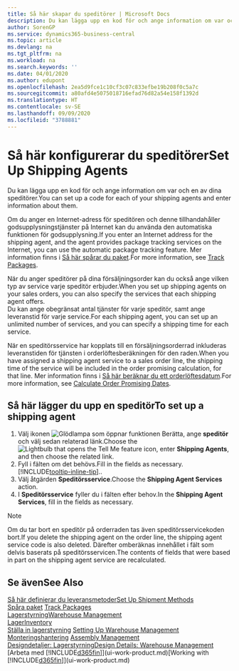 ```yaml
---
title: Så här skapar du speditörer | Microsoft Docs
description: Du kan lägga upp en kod för och ange information om var och en av dina speditörer.
author: SorenGP
ms.service: dynamics365-business-central
ms.topic: article
ms.devlang: na
ms.tgt_pltfrm: na
ms.workload: na
ms.search.keywords: ''
ms.date: 04/01/2020
ms.author: edupont
ms.openlocfilehash: 2ea5d9fce1c10cf3c07c833efbe19b208f0c5a7c
ms.sourcegitcommit: a80afd4e5075018716efad76d82a54e158f1392d
ms.translationtype: HT
ms.contentlocale: sv-SE
ms.lasthandoff: 09/09/2020
ms.locfileid: "3788881"
---
```

# <a name="set-up-shipping-agents"></a><span data-ttu-id="9c9f2-103">Så här konfigurerar du speditörer</span><span class="sxs-lookup"><span data-stu-id="9c9f2-103">Set Up Shipping Agents</span></span>
<span data-ttu-id="9c9f2-104">Du kan lägga upp en kod för och ange information om var och en av dina speditörer.</span><span class="sxs-lookup"><span data-stu-id="9c9f2-104">You can set up a code for each of your shipping agents and enter information about them.</span></span>  

<span data-ttu-id="9c9f2-105">Om du anger en Internet-adress för speditören och denne tillhandahåller godsupplysningstjänster på Internet kan du använda den automatiska funktionen för godsupplysning.</span><span class="sxs-lookup"><span data-stu-id="9c9f2-105">If you enter an Internet address for the shipping agent, and the agent provides package tracking services on the Internet, you can use the automatic package tracking feature.</span></span> <span data-ttu-id="9c9f2-106">Mer information finns i [Så här spårar du paket](sales-how-track-packages.md).</span><span class="sxs-lookup"><span data-stu-id="9c9f2-106">For more information, see [Track Packages](sales-how-track-packages.md).</span></span>

<span data-ttu-id="9c9f2-107">När du anger speditörer på dina försäljningsorder kan du också ange vilken typ av service varje speditör erbjuder.</span><span class="sxs-lookup"><span data-stu-id="9c9f2-107">When you set up shipping agents on your sales orders, you can also specify the services that each shipping agent offers.</span></span>  
<span data-ttu-id="9c9f2-108">Du kan ange obegränsat antal tjänster för varje speditör, samt ange leveranstid för varje service.</span><span class="sxs-lookup"><span data-stu-id="9c9f2-108">For each shipping agent, you can set up an unlimited number of services, and you can specify a shipping time for each service.</span></span>  

<span data-ttu-id="9c9f2-109">När en speditörsservice har kopplats till en försäljningsorderrad inkluderas leveranstiden för tjänsten i orderlöftesberäkningen för den raden.</span><span class="sxs-lookup"><span data-stu-id="9c9f2-109">When you have assigned a shipping agent service to a sales order line, the shipping time of the service will be included in the order promising calculation, for that line.</span></span> <span data-ttu-id="9c9f2-110">Mer information finns i [Så här beräknar du ett orderlöftesdatum](sales-how-to-calculate-order-promising-dates.md).</span><span class="sxs-lookup"><span data-stu-id="9c9f2-110">For more information, see [Calculate Order Promising Dates](sales-how-to-calculate-order-promising-dates.md).</span></span>

## <a name="to-set-up-a-shipping-agent"></a><span data-ttu-id="9c9f2-111">Så här lägger du upp en speditör</span><span class="sxs-lookup"><span data-stu-id="9c9f2-111">To set up a shipping agent</span></span>  
1.  <span data-ttu-id="9c9f2-112">Välj ikonen ![Glödlampa som öppnar funktionen Berätta](media/ui-search/search_small.png "Berätta vad du vill göra"), ange **speditör** och välj sedan relaterad länk.</span><span class="sxs-lookup"><span data-stu-id="9c9f2-112">Choose the ![Lightbulb that opens the Tell Me feature](media/ui-search/search_small.png "Tell me what you want to do") icon, enter **Shipping Agents**, and then choose the related link.</span></span>  
2.  <span data-ttu-id="9c9f2-113">Fyll i fälten om det behövs.</span><span class="sxs-lookup"><span data-stu-id="9c9f2-113">Fill in the fields as necessary.</span></span> [!INCLUDE[tooltip-inline-tip](includes/tooltip-inline-tip_md.md)]<span data-ttu-id="9c9f2-114">.</span><span class="sxs-lookup"><span data-stu-id="9c9f2-114">.</span></span>  
3.  <span data-ttu-id="9c9f2-115">Välj åtgärden **Speditörsservice**.</span><span class="sxs-lookup"><span data-stu-id="9c9f2-115">Choose the **Shipping Agent Services** action.</span></span>
4. <span data-ttu-id="9c9f2-116">I **Speditörsservice** fyller du i fälten efter behov.</span><span class="sxs-lookup"><span data-stu-id="9c9f2-116">In the **Shipping Agent Services**, fill in the fields as necessary.</span></span>

> [!NOTE]  
>  <span data-ttu-id="9c9f2-117">Om du tar bort en speditör på orderraden tas även speditörsservicekoden bort.</span><span class="sxs-lookup"><span data-stu-id="9c9f2-117">If you delete the shipping agent on the order line, the shipping agent service code is also deleted.</span></span> <span data-ttu-id="9c9f2-118">Därefter omberäknas innehållet i fält som delvis baserats på speditörsservicen.</span><span class="sxs-lookup"><span data-stu-id="9c9f2-118">The contents of fields that were based in part on the shipping agent service are recalculated.</span></span>  

## <a name="see-also"></a><span data-ttu-id="9c9f2-119">Se även</span><span class="sxs-lookup"><span data-stu-id="9c9f2-119">See Also</span></span>
[<span data-ttu-id="9c9f2-120">Så här definierar du leveransmetoder</span><span class="sxs-lookup"><span data-stu-id="9c9f2-120">Set Up Shipment Methods</span></span>](sales-how-set-up-shipment-methods.md)  
<span data-ttu-id="9c9f2-121">[Spåra paket](sales-how-track-packages.md)  </span><span class="sxs-lookup"><span data-stu-id="9c9f2-121">[Track Packages](sales-how-track-packages.md)  </span></span>  
[<span data-ttu-id="9c9f2-122">Lagerstyrning</span><span class="sxs-lookup"><span data-stu-id="9c9f2-122">Warehouse Management</span></span>](warehouse-manage-warehouse.md)  
[<span data-ttu-id="9c9f2-123">Lager</span><span class="sxs-lookup"><span data-stu-id="9c9f2-123">Inventory</span></span>](inventory-manage-inventory.md)  
<span data-ttu-id="9c9f2-124">[Ställa in lagerstyrning](warehouse-setup-warehouse.md)   </span><span class="sxs-lookup"><span data-stu-id="9c9f2-124">[Setting Up Warehouse Management](warehouse-setup-warehouse.md)   </span></span>  
<span data-ttu-id="9c9f2-125">[Monteringshantering](assembly-assemble-items.md)  </span><span class="sxs-lookup"><span data-stu-id="9c9f2-125">[Assembly Management](assembly-assemble-items.md)  </span></span>  
[<span data-ttu-id="9c9f2-126">Designdetaljer: Lagerstyrning</span><span class="sxs-lookup"><span data-stu-id="9c9f2-126">Design Details: Warehouse Management</span></span>](design-details-warehouse-management.md)  
<span data-ttu-id="9c9f2-127">[Arbeta med [!INCLUDE[d365fin](includes/d365fin_md.md)]](ui-work-product.md)</span><span class="sxs-lookup"><span data-stu-id="9c9f2-127">[Working with [!INCLUDE[d365fin](includes/d365fin_md.md)]](ui-work-product.md)</span></span>  
